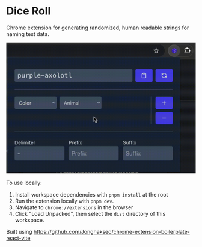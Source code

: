 # Dice Roll

Chrome extension for generating randomized, human readable strings for naming
test data.

![Demo](./examples/demo.gif)

To use locally:

1. Install workspace dependencies with `pnpm install` at the root
2. Run the extension locally with `pnpm dev`.
3. Navigate to `chrome://extensions` in the browser
4. Click "Load Unpacked", then select the `dist` directory of this workspace.

Built using https://github.com/Jonghakseo/chrome-extension-boilerplate-react-vite
